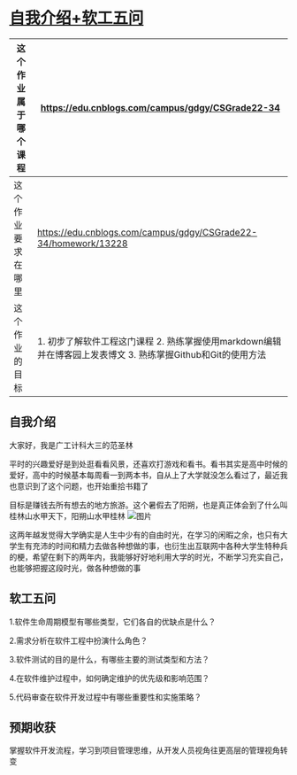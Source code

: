 # [自我介绍+软工五问](https://www.cnblogs.com/LiChao258932589/p/18389573)

| 这个作业属于哪个课程 | https://edu.cnblogs.com/campus/gdgy/CSGrade22-34             |
| -------------------- | ------------------------------------------------------------ |
| 这个作业要求在哪里   | https://edu.cnblogs.com/campus/gdgy/CSGrade22-34/homework/13228 |
| 这个作业的目标       | 1. 初步了解软件工程这门课程 2. 熟练掌握使用markdown编辑并在博客园上发表博文 3. 熟练掌握Github和Git的使用方法 |

<h2>自我介绍</h2>

大家好，我是广工计科大三的范圣林

平时的兴趣爱好是到处逛看看风景，还喜欢打游戏和看书。看书其实是高中时候的爱好，高中的时候基本每周看一到两本书，自从上了大学就没怎么看过了，最近我也意识到了这个问题，也开始重拾书籍了

目标是赚钱去所有想去的地方旅游。这个暑假去了阳朔，也是真正体会到了什么叫桂林山水甲天下，阳朔山水甲桂林
![图片](https://raw.githubusercontent.com/knight7856/image/main/image-20240830230024775.png)

这两年越发觉得大学确实是人生中少有的自由时光，在学习的闲暇之余，也只有大学生有充沛的时间和精力去做各种想做的事，也衍生出互联网中各种大学生特种兵的梗，希望在剩下的两年内，我能够好好地利用大学的时光，不断学习充实自己，也能够把握这段时光，做各种想做的事

<h2/>软工五问</h2/>

1.软件生命周期模型有哪些类型，它们各自的优缺点是什么？

2.需求分析在软件工程中扮演什么角色？

3.软件测试的目的是什么，有哪些主要的测试类型和方法？

4.在软件维护过程中，如何确定维护的优先级和影响范围？

5.代码审查在软件开发过程中有哪些重要性和实施策略？

## 预期收获

掌握软件开发流程，学习到项目管理思维，从开发人员视角往更高层的管理视角转变


